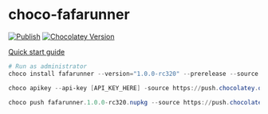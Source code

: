 ﻿# choco-fafarunner

[![Publish](https://github.com/fafarunner/choco-fafarunner/actions/workflows/publish.yml/badge.svg)](https://github.com/fafarunner/choco-fafarunner/actions/workflows/publish.yml)
[![Chocolatey Version](https://img.shields.io/chocolatey/v/fafarunner)](https://community.chocolatey.org/packages/fafarunner)

[Quick start guide](https://docs.chocolatey.org/en-us/create/create-packages-quick-start/#quick-start-guide)

```powershell
# Run as administrator
choco install fafarunner --version="1.0.0-rc320" --prerelease --source .
```

```powershell
choco apikey --api-key [API_KEY_HERE] -source https://push.chocolatey.org/

choco push fafarunner.1.0.0-rc320.nupkg --source https://push.chocolatey.org/
```
